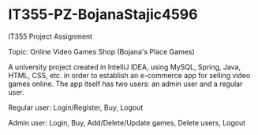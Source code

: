 # IT355-PZ-BojanaStajic4596

IT355 Project Assignment

Topic: Online Video Games Shop (Bojana's Place Games)

A university project created in IntelliJ IDEA, using MySQL, Spring, Java, HTML, CSS, etc. in order to establish an e-commerce app for selling video games online. The app itself has two users: an admin user and a regular user. 

Regular user: Login/Register, Buy, Logout

Admin user: Login, Buy, Add/Delete/Update games, Delete users, Logout
